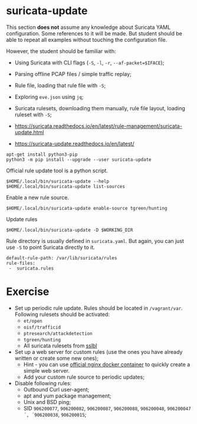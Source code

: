 # suricata-update

This section **does not** assume any knowledge about Suricata YAML configuration. Some references to it will be made. But student should be able to repeat all examples without touching the configuration file.

However, the student should be familiar with:
* Using Suricata with CLI flags (`-S`, `-l`, `-r`, `--af-packet=$IFACE`);
* Parsing offline PCAP files / simple traffic replay;
* Rule file, loading that rule file with `-S`;
* Exploring `eve.json` using `jq`;
* Suricata rulesets, downloading them manually, rule file layout, loading ruleset with `-S`;

 * https://suricata.readthedocs.io/en/latest/rule-management/suricata-update.html
 * https://suricata-update.readthedocs.io/en/latest/

```
apt-get install python3-pip
python3 -m pip install --upgrade --user suricata-update
```

Official rule update tool is a python script.

```
$HOME/.local/bin/suricata-update --help
$HOME/.local/bin/suricata-update list-sources
```

Enable a new rule source.

```
$HOME/.local/bin/suricata-update enable-source tgreen/hunting
```

Update rules

```
$HOME/.local/bin/suricata-update -D $WORKING_DIR
```

Rule directory is usually defined in `suricata.yaml`. But again, you can just use `-S` to point Suricata directly to it.

```
default-rule-path: /var/lib/suricata/rules
rule-files:
 -  suricata.rules
```

# Exercise

* Set up periodic rule update. Rules should be located in `/vagrant/var`. Following rulesets should be activated:
  * `et/open`
  * `oisf/trafficid`
  * `ptresearch/attackdetection`
  * `tgreen/hunting`
  * All suricata rulesets from [sslbl](https://sslbl.abuse.ch/blacklist/)
* Set up a web server for custom rules (use the ones you have already written or create some new ones);
  * Hint - you can use [official nginx docker container](https://hub.docker.com/_/nginx) to quickly create a simple web server.
  * Add your custom rule source to periodic updates;
* Disable following rules:
  * Outbound Curl user-agent;
  * apt and yum package management;
  * Unix and BSD ping;
  * SID `906200077`, `906200082`, `906200087`, `906200088`, `906200048`, `906200047´, ´906200038`, `906200015`;
